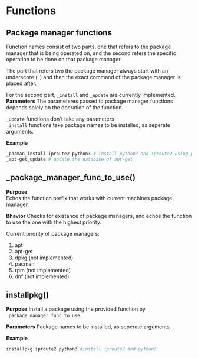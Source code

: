 # Functions

## Package manager functions
Function names consist of two parts, one that refers to the package manager that is being operated on, and the second refers the specific operation to be done on that package manager.  

The part that refers two the package manager always start with an underscore (`_`) and then the exact command of the package manager is placed after.

For the second part, `_install` and `_update` are currently implemented.
**Parameters**
The parameteres passed to package manager functions depends solely on the operation of the function.

`_update` functions don't take any parameters  
`_install` functions take package names to be installed, as seperate arguments.

**Example**
```bash
_pacman_install iproute2 python3 # install python3 and iproute2 using pacman
_apt-get_update # update the database of apt-get  
```

## \_package_manager_func_to_use()
**Purpose**  
Echos the function prefix that works with current machines package manager.  

**Bhavior**
Checks for existance of package managers, and echos the function to use the one with the highest priority.

Current priority of package managers:
1. apt
2. apt-get
3. dpkg (not implemented)
4. pacman
5. rpm (not implemented)
6. dnf (not implemented)

## installpkg()
**Purpose**
Install a package using the provided function by `_package_manager_func_to_use`.  

**Parameters**
Package names to be installed, as seperate arguments.  


**Example**
```bash
installpkg iproute2 python3 #install iproute2 and python3
```

